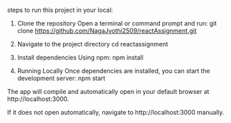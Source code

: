 steps to run this project in your local:

1. Clone the repository
Open a terminal or command prompt and run:
git clone https://github.com/NagaJyothi2509/reactAssignment.git

2. Navigate to the project directory
cd reactassignment

3. Install dependencies
Using npm:
npm install

4. Running Locally
Once dependencies are installed, you can start the development server:
npm start

The app will compile and automatically open in your default browser at http://localhost:3000.

If it does not open automatically, navigate to http://localhost:3000 manually.
